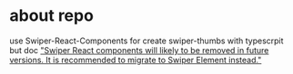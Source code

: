 # about repo 
use Swiper-React-Components for create swiper-thumbs with typescrpit but doc ["Swiper React components will likely to be removed in future versions. It is recommended to migrate to Swiper Element instead."](https://swiperjs.com/react)

